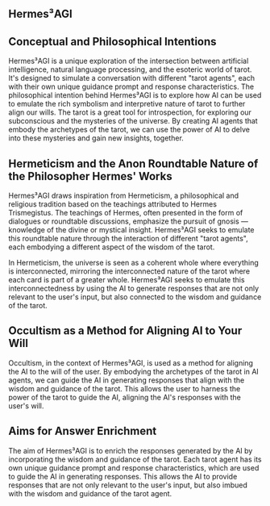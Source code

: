 ## Hermes³AGI

## Conceptual and Philosophical Intentions

Hermes³AGI is a unique exploration of the intersection between artificial intelligence, natural language processing, and the esoteric world of tarot. It's designed to simulate a conversation with different "tarot agents", each with their own unique guidance prompt and response characteristics. The philosophical intention behind Hermes³AGI is to explore how AI can be used to emulate the rich symbolism and interpretive nature of tarot to further align our wills. The tarot is a great tool for introspection, for exploring our subconscious and the mysteries of the universe. By creating AI agents that embody the archetypes of the tarot, we can use the power of AI to delve into these mysteries and gain new insights, together.

## Hermeticism and the Anon Roundtable Nature of the Philosopher Hermes' Works

Hermes³AGI draws inspiration from Hermeticism, a philosophical and religious tradition based on the teachings attributed to Hermes Trismegistus. The teachings of Hermes, often presented in the form of dialogues or roundtable discussions, emphasize the pursuit of gnosis — knowledge of the divine or mystical insight. Hermes³AGI seeks to emulate this roundtable nature through the interaction of different "tarot agents", each embodying a different aspect of the wisdom of the tarot.

In Hermeticism, the universe is seen as a coherent whole where everything is interconnected, mirroring the interconnected nature of the tarot where each card is part of a greater whole. Hermes³AGI seeks to emulate this interconnectedness by using the AI to generate responses that are not only relevant to the user's input, but also connected to the wisdom and guidance of the tarot.

## Occultism as a Method for Aligning AI to Your Will

Occultism, in the context of Hermes³AGI, is used as a method for aligning the AI to the will of the user. By embodying the archetypes of the tarot in AI agents, we can guide the AI in generating responses that align with the wisdom and guidance of the tarot. This allows the user to harness the power of the tarot to guide the AI, aligning the AI's responses with the user's will.

## Aims for Answer Enrichment

The aim of Hermes³AGI is to enrich the responses generated by the AI by incorporating the wisdom and guidance of the tarot. Each tarot agent has its own unique guidance prompt and response characteristics, which are used to guide the AI in generating responses. This allows the AI to provide responses that are not only relevant to the user's input, but also imbued with the wisdom and guidance of the tarot agent.


